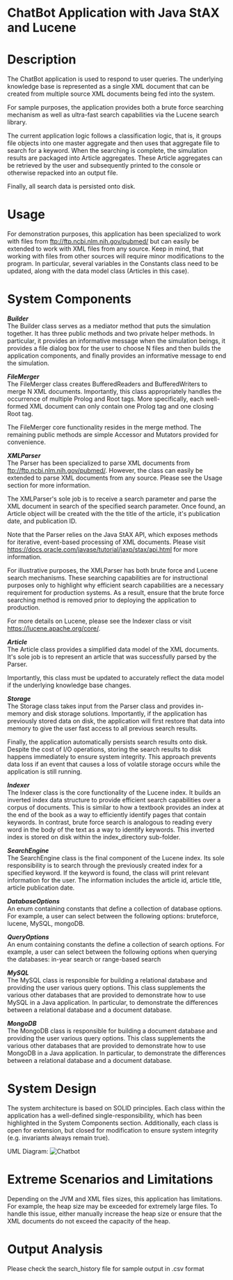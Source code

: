 # ChatBot Application with Java StAX and Lucene

# Description
The ChatBot application is used to respond to user queries. The underlying knowledge base is represented as a single XML 
document that can be created from multiple source XML documents being fed into the system.  

For sample purposes, the application provides both a brute force searching mechanism as well as ultra-fast search 
capabilities via the Lucene search library.

The current application logic follows a classification logic, that is, it groups file objects into one master aggregate 
and then uses that aggregate file to search for a keyword. When the searching is complete, the simulation results are 
packaged into Article aggregates. These Article aggregates can be retrieved by the user and subsequently printed to the 
console or otherwise repacked into an output file. 

Finally, all search data is persisted onto disk.

# Usage
For demonstration purposes, this application has been specialized to work with files from 
ftp://ftp.ncbi.nlm.nih.gov/pubmed/ but can easily be extended to work with XML files from any source. Keep in mind, 
that working with files from other sources will require minor modifications to the program. In particular, several 
variables in the Constants class need to be updated, along with the data model class (Articles in this case).

# System Components
***Builder***\
The Builder class serves as a mediator method that puts the simulation together. It has three public methods and two 
private helper methods. In particular, it provides an informative message when the simulation beings, it provides a 
file dialog box for the user to choose N files and then builds the application components, and finally provides an 
informative message to end the simulation.

***FileMerger***\
The FileMerger class creates BufferedReaders and BufferedWriters to merge N XML documents. Importantly, this class
appropriately handles the occurrence of multiple Prolog and Root tags. More specifically, each well-formed XML document 
can only contain one Prolog tag and one closing Root tag.

The FileMerger core functionality resides in the merge method. The remaining public methods are simple Accessor and 
Mutators provided for convenience. 

***XMLParser***\
The Parser has been specialized to parse XML documents from ftp://ftp.ncbi.nlm.nih.gov/pubmed/. However, the class
can easily be extended to parse XML documents from any source. Please see the Usage section for more information.

The XMLParser's sole job is to receive a search parameter and parse the XML document in search of the specified search 
parameter. Once found, an Article object will be created with the the title of the article, it's publication date, and 
publication ID.

Note that the Parser relies on the Java StAX API, which exposes methods for iterative, event-based processing of XML 
documents. Please visit https://docs.oracle.com/javase/tutorial/jaxp/stax/api.html for more information.

For illustrative purposes, the XMLParser has both brute force and Lucene search mechanisms. These searching capabilities 
are for instructional purposes only to highlight why efficient search capabilities are a necessary requirement for 
production systems. As a result, ensure that the brute force searching method is removed prior to deploying the 
application to production.

For more details on Lucene, please see the Indexer class or visit https://lucene.apache.org/core/.

***Article***\
The Article class provides a simplified data model of the XML documents. It's sole job is to represent an article that
was successfully parsed by the Parser. 

Importantly, this class must be updated to accurately reflect the data model if the underlying knowledge base changes. 

***Storage***\
The Storage class takes input from the Parser class and provides in-memory and disk storage solutions. Importantly, if 
the application has previously stored data on disk, the application will first restore that data into memory to give 
the user fast access to all previous search results.

Finally, the application automatically persists search results onto disk. Despite the cost of I/O operations, storing 
the search results to disk happens immediately to ensure system integrity. This approach prevents data loss if an event 
that causes a loss of volatile storage occurs while the application is still running.

***Indexer***\
The Indexer class is the core functionality of the Lucene index. It builds an inverted index data structure to provide 
efficient search capabilities over a corpus of documents. This is similar to how a textbook provides an index at the 
end of the book as a way to efficiently identify pages that contain keywords. In contrast, brute force search is 
analogous to reading every word in the body of the text as a way to identify keywords. This inverted index is stored on 
disk within the index_directory sub-folder.

***SearchEngine***\
The SearchEngine class is the final component of the Lucene index. Its sole responsibility is to search through the 
previously created index for a specified keyword. If the keyword is found, the class will print relevant information 
for the user. The information includes the article id, article title, article publication date.

***DatabaseOptions***\
An enum containing constants that define a collection of database options. For example, a user can select between the 
following options: bruteforce, lucene, MySQL, mongoDB.

***QueryOptions***\
An enum containing constants the define a collection of search options. For example, a user can select between the 
following options when querying the databases: in-year search or range-based search

***MySQL***\
The MySQL class is responsible for building a relational database and providing the user various query options. This 
class supplements the various other databases that are provided to demonstrate how to use MySQL in a Java application. 
In particular, to demonstrate the differences between a relational database and a document database.

***MongoDB***\
The MongoDB class is responsible for building a document database and providing the user various query options. This 
class supplements the various other databases that are provided to demonstrate how to use MongoDB in a Java 
application. In particular, to demonstrate the differences between a relational database and a document database.

# System Design
The system architecture is based on SOLID principles. Each class within the application has a well-defined 
single-responsibility, which has been highlighted in the System Components section. Additionally, each class is open
for extension, but closed for modification to ensure system integrity (e.g. invariants always remain true).

UML Diagram:
![Chatbot](https://user-images.githubusercontent.com/12025538/97821659-3d50da80-1c81-11eb-9ae7-465a232e6c0a.png)

# Extreme Scenarios and Limitations
Depending on the JVM and XML files sizes, this application has limitations. For example, the heap size may be exceeded
for extremely large files. To handle this issue, either manually increase the heap size or ensure that the XML documents
do not exceed the capacity of the heap.

# Output Analysis
Please check the search_history file for sample output in .csv format

